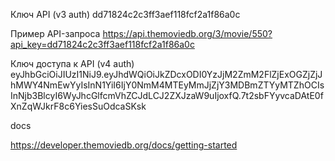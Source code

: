 Ключ API (v3 auth) dd71824c2c3ff3aef118fcf2a1f86a0c

Пример API-запроса
https://api.themoviedb.org/3/movie/550?api_key=dd71824c2c3ff3aef118fcf2a1f86a0c

Ключ доступа к API (v4 auth)
eyJhbGciOiJIUzI1NiJ9.eyJhdWQiOiJkZDcxODI0YzJjM2ZmM2FlZjExOGZjZjJhMWY4NmEwYyIsInN1YiI6IjY0NmM4MTEyMmJjZjY3MDBmZTYyMTZhOCIsInNjb3BlcyI6WyJhcGlfcmVhZCJdLCJ2ZXJzaW9uIjoxfQ.7t2sbFYyvcaDAtE0fXnZqWJkrF8c6YiesSuOdcaSKsk

docs

https://developer.themoviedb.org/docs/getting-started
